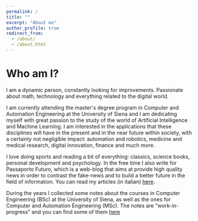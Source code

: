 ```yaml
---
permalink: /
title: ""
excerpt: "About me"
author_profile: true
redirect_from: 
  - /about/
  - /about.html
---
```



Who am I?
======
I am a dynamic person, constantly looking for improvements.
Passionate about math, technology and everything related to the digital world.

I am currently attending the master's degree program in Computer and Automation Engineering at the University of Siena and I am dedicating myself with great passion to the study of the world of Artificial Intelligence and Machine Learning.
I am interested in the applications that these disciplines will have in the present and in the near future within society, with a certainly not negligible impact: automation and robotics, medicine and medical research, digital innovation, finance and much more.

I love doing sports and reading a bit of everything: classics, science books, personal development and psychology.
In the free time I also write for Passaporto Futuro, which is a web-blog that aims at provide high quality news in order to contrast the fake-news and to build a better future in the field of information. You can read my articles (in italian) [here](https://filippoguerranti.github.io/articles/).

During the years I collected some notes about the courses in Computer Engineering (BSc) at the University of Siena, as well as the ones for Computer and Automation Engineering (MSc). The notes are "work-in-progress" and you can find some of them [here](https://filippoguerranti.github.io/publications/)
